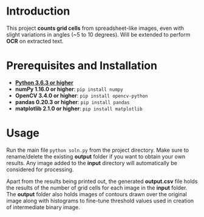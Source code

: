 # Introduction
This project **counts grid cells** from spreadsheet-like images, even with slight variations in angles (~5 to 10 degrees). Will be extended to perform **OCR** on extracted text. 

# Prerequisites and Installation
- [**Python 3.6.3 or higher**]([https://www.python.org/downloads/)
- **numPy 1.16.0 or higher**: `pip install numpy`
- **OpenCV 3.4.0 or higher**: `pip install opencv-python`
- **pandas 0.20.3 or higher**: `pip install pandas`
- **matplotlib 2.1.0 or higher**: `pip install matplotlib`

# Usage

Run the main file `python soln.py` from the project directory. Make sure to rename/delete the existing **output** folder if you want to obtain your own results. Any image added to the **input** directory will automatically be considered for processing.

Apart from the results being printed out, the generated **output.csv** file holds the results of the number of grid cells for each image in the **input** folder. The **output** folder also holds images of contours drawn over the original image along with histograms to fine-tune threshold values used in creation of intermediate binary image.